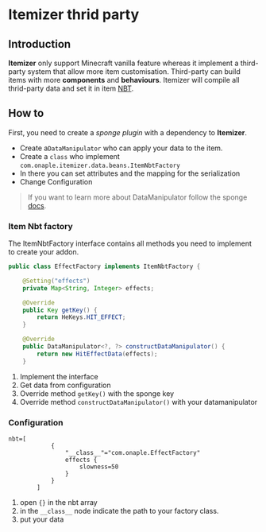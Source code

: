 # Itemizer thrid party
## Introduction
__Itemizer__ only support Minecraft vanilla feature whereas it implement a third-party system that allow more item customisation. Third-party can build items with more __components__ and __behaviours__. Itemizer will compile all thrid-party data and set it in item [NBT](https://minecraft.gamepedia.com/Tutorials/Command_NBT_tags).
## How to
First, you need to create a _sponge plugin_ with a dependency to __Itemizer__.
* Create a`DataManipulator` who can apply your data to the item.
* Create a `class` who implement `com.onaple.itemizer.data.beans.ItemNbtFactory`
* In there you can set attributes and the mapping for the serialization
* Change Configuration 

> If you want to learn more about DataManipulator follow the sponge [docs](https://docs.spongepowered.org/stable/en/plugin/data/index.html).

### Item Nbt factory
The ItemNbtFactory interface contains all methods you need to implement to create your addon.
```Java
public class EffectFactory implements ItemNbtFactory { 

    @Setting("effects")
    private Map<String, Integer> effects; 

    @Override
    public Key getKey() {
        return HeKeys.HIT_EFFECT;
    }

    @Override
    public DataManipulator<?, ?> constructDataManipulator() {
        return new HitEffectData(effects);
    }
```
1. Implement the interface
2. Get data from configuration
3. Override method `getKey()` with the sponge key
4. Override method `constructDataManipulator()` with your datamanipulator  


### Configuration

```Hocon
nbt=[
            {
                "__class__"="com.onaple.EffectFactory"
                effects {
                    slowness=50
                }
            }
        ]
```
1. open `{}` in the nbt array
2. in the `__class__` node indicate the path to your factory class.
3. put your data 

